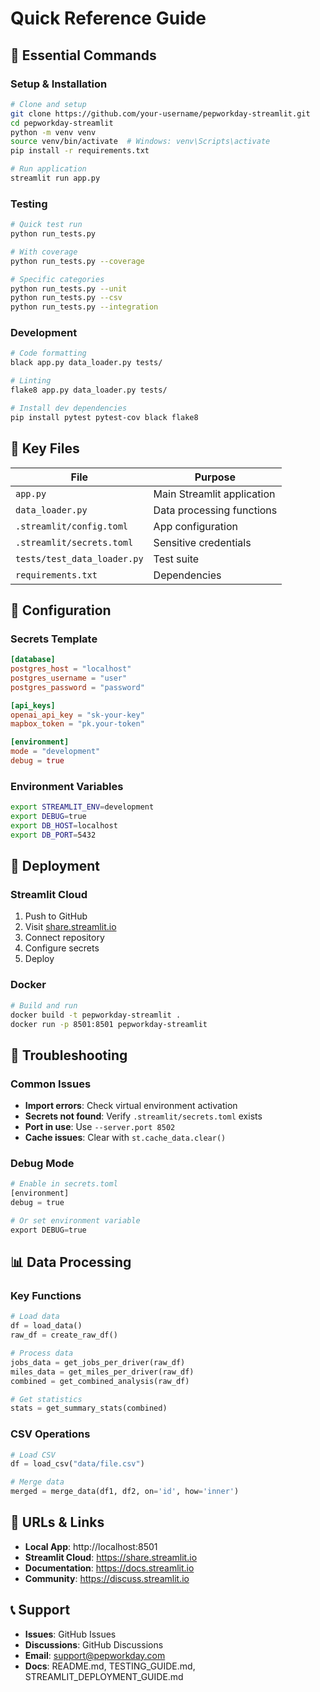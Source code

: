 # Quick Reference Guide

## 🚀 Essential Commands

### Setup & Installation
```bash
# Clone and setup
git clone https://github.com/your-username/pepworkday-streamlit.git
cd pepworkday-streamlit
python -m venv venv
source venv/bin/activate  # Windows: venv\Scripts\activate
pip install -r requirements.txt

# Run application
streamlit run app.py
```

### Testing
```bash
# Quick test run
python run_tests.py

# With coverage
python run_tests.py --coverage

# Specific categories
python run_tests.py --unit
python run_tests.py --csv
python run_tests.py --integration
```

### Development
```bash
# Code formatting
black app.py data_loader.py tests/

# Linting
flake8 app.py data_loader.py tests/

# Install dev dependencies
pip install pytest pytest-cov black flake8
```

## 📁 Key Files

| File | Purpose |
|------|---------|
| `app.py` | Main Streamlit application |
| `data_loader.py` | Data processing functions |
| `.streamlit/config.toml` | App configuration |
| `.streamlit/secrets.toml` | Sensitive credentials |
| `tests/test_data_loader.py` | Test suite |
| `requirements.txt` | Dependencies |

## 🔧 Configuration

### Secrets Template
```toml
[database]
postgres_host = "localhost"
postgres_username = "user"
postgres_password = "password"

[api_keys]
openai_api_key = "sk-your-key"
mapbox_token = "pk.your-token"

[environment]
mode = "development"
debug = true
```

### Environment Variables
```bash
export STREAMLIT_ENV=development
export DEBUG=true
export DB_HOST=localhost
export DB_PORT=5432
```

## 🚀 Deployment

### Streamlit Cloud
1. Push to GitHub
2. Visit [share.streamlit.io](https://share.streamlit.io)
3. Connect repository
4. Configure secrets
5. Deploy

### Docker
```bash
# Build and run
docker build -t pepworkday-streamlit .
docker run -p 8501:8501 pepworkday-streamlit
```

## 🐛 Troubleshooting

### Common Issues
- **Import errors**: Check virtual environment activation
- **Secrets not found**: Verify `.streamlit/secrets.toml` exists
- **Port in use**: Use `--server.port 8502`
- **Cache issues**: Clear with `st.cache_data.clear()`

### Debug Mode
```python
# Enable in secrets.toml
[environment]
debug = true

# Or set environment variable
export DEBUG=true
```

## 📊 Data Processing

### Key Functions
```python
# Load data
df = load_data()
raw_df = create_raw_df()

# Process data
jobs_data = get_jobs_per_driver(raw_df)
miles_data = get_miles_per_driver(raw_df)
combined = get_combined_analysis(raw_df)

# Get statistics
stats = get_summary_stats(combined)
```

### CSV Operations
```python
# Load CSV
df = load_csv("data/file.csv")

# Merge data
merged = merge_data(df1, df2, on='id', how='inner')
```

## 🎯 URLs & Links

- **Local App**: http://localhost:8501
- **Streamlit Cloud**: https://share.streamlit.io
- **Documentation**: https://docs.streamlit.io
- **Community**: https://discuss.streamlit.io

## 📞 Support

- **Issues**: GitHub Issues
- **Discussions**: GitHub Discussions
- **Email**: support@pepworkday.com
- **Docs**: README.md, TESTING_GUIDE.md, STREAMLIT_DEPLOYMENT_GUIDE.md
